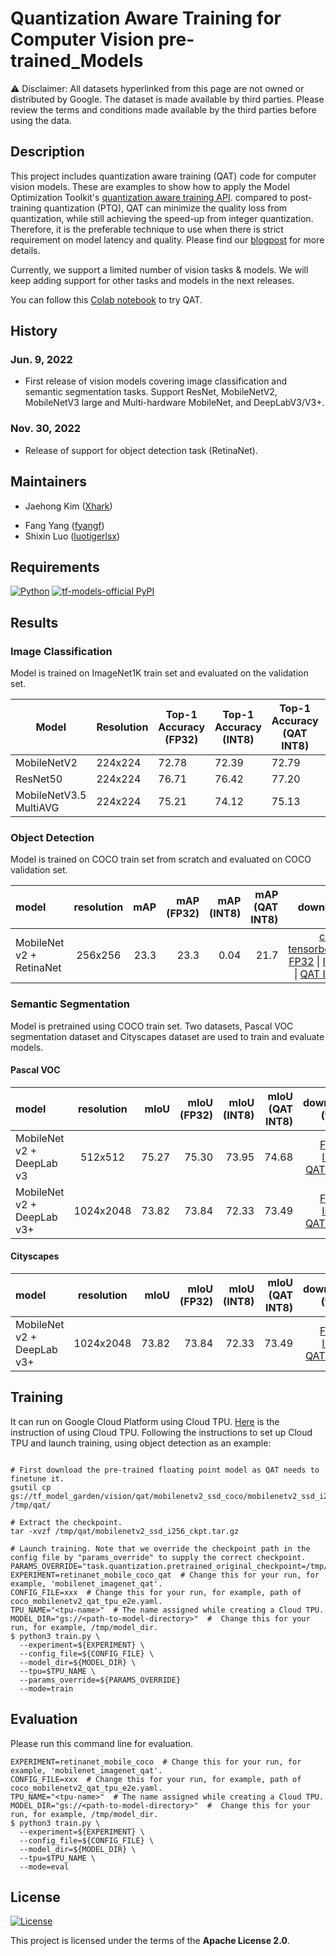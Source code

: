 # Quantization Aware Training for Computer Vision pre-trained_Models

⚠️ Disclaimer: All datasets hyperlinked from this page are not owned or
distributed by Google. The dataset is made available by third parties.
Please review the terms and conditions made available by the third parties
before using the data.

## Description

This project includes quantization aware training (QAT) code for computer vision
models. These are examples to show how to apply the Model Optimization Toolkit's
[quantization aware training API](https://www.tensorflow.org/model_optimization/guide/quantization/training).
compared to post-training quantization (PTQ), QAT can minimize the quality loss
from quantization, while still achieving the speed-up from integer quantization.
Therefore, it is the preferable technique to use when there is strict
requirement on model latency and quality. Please find our
[blogpost](https://blog.tensorflow.org/2022/06/Adding-Quantization-aware-Training-and-Pruning-to-the-TensorFlow-Model-Garden.html)
for more details.

Currently, we support a limited number of vision tasks & models. We will keep
adding support for other tasks and models in the next releases.

You can follow this
[Colab notebook](https://colab.research.google.com/github/tensorflow/models/blob/master/official/projects/qat/vision/docs/qat_tutorial.ipynb)
to try QAT.

## History

### Jun. 9, 2022

-   First release of vision models covering image classification and semantic
    segmentation tasks. Support ResNet, MobileNetV2, MobileNetV3 large and
    Multi-hardware MobileNet, and DeepLabV3/V3+.

### Nov. 30, 2022

-   Release of support for object detection task (RetinaNet).

## Maintainers

- Jaehong Kim ([Xhark](https://github.com/Xhark))
* Fang Yang ([fyangf](https://github.com/fyangf))
* Shixin Luo ([luotigerlsx](https://github.com/luotigerlsx))

## Requirements

[![Python](https://img.shields.io/pypi/pyversions/tensorflow.svg?style=plastic)](https://badge.fury.io/py/tensorflow)
[![tf-models-official PyPI](https://badge.fury.io/py/tf-models-official.svg)](https://badge.fury.io/py/tf-models-official)

## Results
### Image Classification

Model is trained on ImageNet1K train set and evaluated on the validation set.


|Model                 |Resolution|Top-1 Accuracy (FP32)|Top-1 Accuracy (INT8)|Top-1 Accuracy (QAT INT8)|Config                                                                                                                                                              |Download                                                                                                                                        |
|----------------------|----------|---------------------|-------------------------|-------------------------|--------------------------------------------------------------------------------------------------------------------------------------------------------------------|------------------------------------------------------------------------------------------------------------------------------------------------|
|MobileNetV2           |224x224   |72.78              |72.39                 |72.79                  |[config](https://github.com/tensorflow/models/blob/master/official/projects/qat/vision/configs/experiments/image_classification/imagenet_mobilenetv2_qat_gpu.yaml)  |[TFLite(Int8/QAT)](https://storage.googleapis.com/tf_model_garden/vision/mobilenet/v2_1.0_int8/mobilenet_v2_1.00_224_int8.tflite)                    |
|ResNet50              |224x224   |76.71              |76.42                  |77.20                  |[config](https://github.com/tensorflow/models/blob/master/official/projects/qat/vision/configs/experiments/image_classification/imagenet_resnet50_qat_gpu.yaml)     |[TFLite(Int8/QAT)](https://storage.googleapis.com/tf_model_garden/vision/resnet50_imagenet/resnet_50_224_int8.tflite)                                |
|MobileNetV3.5 MultiAVG|224x224   |75.21             |74.12                  |75.13                  |[config](https://github.com/tensorflow/models/blob/master/official/projects/qat/vision/configs/experiments/image_classification/imagenet_mobilenetv3.5_qat_gpu.yaml)|[TFLite(Int8/QAT)](https://storage.googleapis.com/tf_model_garden/vision/mobilenet/v3.5multiavg_1.0_int8/mobilenet_v3.5multiavg_1.00_224_int8.tflite)|

### Object Detection

Model is trained on COCO train set from scratch and evaluated on COCO validation
set.

model                    | resolution | mAP  | mAP (FP32) | mAP (INT8) | mAP (QAT INT8) | download
:----------------------- | :--------: | ---: | ---------: | ---------: | -------------: | ----------------:
MobileNet v2 + RetinaNet | 256x256    | 23.3 | 23.3       | 0.04       | 21.7           | [ckpt](https://storage.cloud.google.com/tf_model_garden/vision/qat/mobilenetv2_ssd_coco/mobilenetv2_ssd_i256_qat_ckpt.tar.gz) \| [tensorboard](https://tensorboard.dev/experiment/fAat72iXSqW8ZoTY3clMsg) [FP32](https://storage.cloud.google.com/tf_model_garden/vision/qat/mobilenetv2_ssd_coco/model_fp32.tflite) \| [INT8](https://storage.cloud.google.com/tf_model_garden/vision/qat/mobilenetv2_ssd_coco/model_int8_ptq.tflite) \| [QAT INT8](https://storage.cloud.google.com/tf_model_garden/vision/qat/mobilenetv2_ssd_coco/model_int8_qat.tflite)

### Semantic Segmentation


Model is pretrained using COCO train set. Two datasets, Pascal VOC segmentation
dataset and Cityscapes dataset are used to train and
evaluate models.

#### Pascal VOC

model                      | resolution | mIoU  | mIoU (FP32) | mIoU (INT8) | mIoU (QAT INT8) | download (tflite)|
:------------------------- | :--------: | ----: | ----------: | ----------: | --------------: | ----------------:
MobileNet v2 + DeepLab v3  | 512x512    | 75.27 | 75.30           | 73.95       | 74.68           | [FP32](https://storage.googleapis.com/tf_model_garden/vision/qat/deeplabv3_mobilenetv2_pascal_coco_0.21/model_none.tflite)  \| [INT8](https://storage.googleapis.com/tf_model_garden/vision/qat/deeplabv3_mobilenetv2_pascal_coco_0.21model_int8_full.tflite) \| [QAT INT8](https://storage.googleapis.com/tf_model_garden/vision/qat/deeplabv3_mobilenetv2_pascal_coco_0.21/Fmodel_default.tflite)
MobileNet v2 + DeepLab v3+ | 1024x2048  | 73.82 | 73.84           | 72.33       | 73.49           | [FP32](https://storage.googleapis.com/tf_model_garden/vision/qat/mnv2_deeplabv3plus_cityscapes/model_none.tflite)  \| [INT8](https://storage.googleapis.com/tf_model_garden/vision/qat/mnv2_deeplabv3plus_cityscapes/model_int8_full.tflite) \| [QAT INT8](https://storage.googleapis.com/tf_model_garden/vision/qat/mnv2_deeplabv3plus_cityscapes/Fmodel_default.tflite)

#### Cityscapes

model                      | resolution | mIoU  | mIoU (FP32) | mIoU (INT8) | mIoU (QAT INT8) | download (tflite)
:------------------------- | :--------: | ----: | ----------: | ----------: | --------------: | ----------------:
MobileNet v2 + DeepLab v3+ | 1024x2048  | 73.82 | 73.84       | 72.33       | 73.49           | [FP32](https://storage.googleapis.com/tf_model_garden/vision/qat/mnv2_deeplabv3plus_cityscapes/model_none.tflite) \| [INT8](https://storage.googleapis.com/tf_model_garden/vision/qat/mnv2_deeplabv3plus_cityscapes/model_int8_full.tflite) \| [QAT INT8](https://storage.googleapis.com/tf_model_garden/vision/qat/mnv2_deeplabv3plus_cityscapes/Fmodel_default.tflite)

## Training

It can run on Google Cloud Platform using Cloud TPU.
[Here](https://cloud.google.com/tpu/docs/how-to) is the instruction of using
Cloud TPU. Following the instructions to set up Cloud TPU and launch training,
using object detection as an example:

```shell

# First download the pre-trained floating point model as QAT needs to finetune it.
gsutil cp gs://tf_model_garden/vision/qat/mobilenetv2_ssd_coco/mobilenetv2_ssd_i256_ckpt.tar.gz /tmp/qat/

# Extract the checkpoint.
tar -xvzf /tmp/qat/mobilenetv2_ssd_i256_ckpt.tar.gz

# Launch training. Note that we override the checkpoint path in the config file by "params_override" to supply the correct checkpoint.
PARAMS_OVERRIDE="task.quantization.pretrained_original_checkpoint=/tmp/qat/mobilenetv2_ssd_i256_ckpt"
EXPERIMENT=retinanet_mobile_coco_qat  # Change this for your run, for example, 'mobilenet_imagenet_qat'.
CONFIG_FILE=xxx  # Change this for your run, for example, path of coco_mobilenetv2_qat_tpu_e2e.yaml.
TPU_NAME="<tpu-name>"  # The name assigned while creating a Cloud TPU.
MODEL_DIR="gs://<path-to-model-directory>"  #  Change this for your run, for example, /tmp/model_dir.
$ python3 train.py \
  --experiment=${EXPERIMENT} \
  --config_file=${CONFIG_FILE} \
  --model_dir=${MODEL_DIR} \
  --tpu=$TPU_NAME \
  --params_override=${PARAMS_OVERRIDE}
  --mode=train
```

## Evaluation

Please run this command line for evaluation.

```shell
EXPERIMENT=retinanet_mobile_coco  # Change this for your run, for example, 'mobilenet_imagenet_qat'.
CONFIG_FILE=xxx  # Change this for your run, for example, path of coco_mobilenetv2_qat_tpu_e2e.yaml.
TPU_NAME="<tpu-name>"  # The name assigned while creating a Cloud TPU.
MODEL_DIR="gs://<path-to-model-directory>"  #  Change this for your run, for example, /tmp/model_dir.
$ python3 train.py \
  --experiment=${EXPERIMENT} \
  --config_file=${CONFIG_FILE} \
  --model_dir=${MODEL_DIR} \
  --tpu=$TPU_NAME \
  --mode=eval
```

## License

[![License](https://img.shields.io/badge/License-Apache%202.0-blue.svg)](https://opensource.org/licenses/Apache-2.0)

This project is licensed under the terms of the **Apache License 2.0**.



